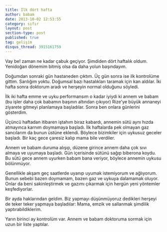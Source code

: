 ```yaml
---
title: İlk dört hafta
author: babam
date: 2013-10-02 12:53:55
category: sıfır
layout: post
section-type: post
published: true
tag: gelişim
disqus_thread: 3915161759
---
```


Vay be! zaman ne kadar çabuk geçiyor. Şimdiden dört haftalık oldum. Yenidoğan dönemim bitmiş olsa da daha yolun başındayım.

Doğumdan sonraki gün hastaneden çıktım. Üç gün sonra ise ilk kontrolüme gittim. Sarılığım yoktu. Doğumsal bazı hastalıkları taramak için kan aldılar. İki hafta sonra doktorum aradı ve herşeyin normal olduğunu söyledi.

İlk iki hafta emme ve uyku performansım o kadar iyiydi ki annem ve babam (bu işler daha çok babamın başının altından çıkıyor) Rize'ye büyük annaneyi ziyarete gitmeyi planlamaya başladılar. Sonra ben onlara günlerini gösterdim.

Üçüncü haftadan itibaren iştahım biraz kabardı, annemin sütü aynı hızda atmayınca karnım doymamaya başladı. İlk haftalarda pek olmayan gaz sancılarım da bunun üstüne eklendi. Böylece bizimkiler için uykusuz geceler başladı. Bir kaç gece çaresiz kalıp mama bile verdiler.

Annem ve babam duruma alışıp, düzene girince annem daha çok sıvı almaya ve uyumaya başladı. Gün içerisinde sütünü sağıp biberona koydu. Bu sütü gece annem uyurken babam bana veriyor, böylece annemin uykusu bölünmüyor.

Genellikle akşam geç saatlerde uyanıp uyumak istemiyorum ve ağlıyorum. Bunun sebebi bazen doymamam, bazen gaz ve uykuya dalamamak oluyor. Onlar da beni sakinleştirmek ve gazımı çıkarmak için hergün yeni yöntemler keşfediyorlar.

Bir ayda haklarından geldim. Biz yapmayı düşünmüyoruz dedikleri herşeyi de teker teker yapmaya başladılar: Mama, emzik ve sallanmak şimdilik yaptırabildiklerim.

Yarın birinci ay kontrolüm var. Annem ve babam doktoruma sormak için uzun bir liste yaptılar.

